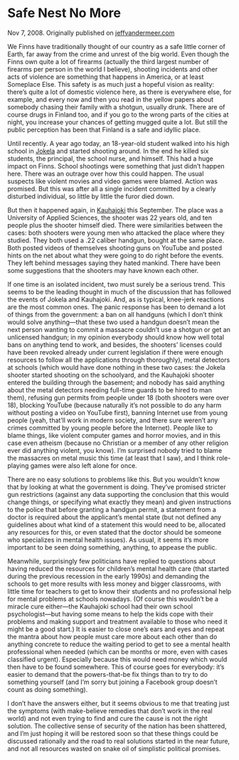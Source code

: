 # Safe Nest No More

Nov 7, 2008. Originally published on [jeffvandermeer.com](https://www.jeffvandermeer.com/2008/11/07/safe-nest-no-more/)

We Finns have traditionally thought of our country as a safe little corner of Earth, far away from the crime and unrest of the big world. Even though the Finns own quite a lot of firearms (actually the third largest number of firearms per person in the world I believe), shooting incidents and other acts of violence are something that happens in America, or at least Someplace Else. This safety is as much just a hopeful vision as reality: there’s quite a lot of domestic violence here, as there is everywhere else, for example, and every now and then you read in the yellow papers about somebody chasing their family with a shotgun, usually drunk. There are of course drugs in Finland too, and if you go to the wrong parts of the cities at night, you increase your chances of getting mugged quite a lot. But still the public perception has been that Finland is a safe and idyllic place.

Until recently. A year ago today, an 18-year-old student walked into his high school in [Jokela](https://en.wikipedia.org/wiki/Jokela_school_shooting "Jokela school shooting (Wikipedia)") and started shooting around. In the end he killed six students, the principal, the school nurse, and himself. This had a huge impact on Finns. School shootings were something that just didn’t happen here. There was an outrage over how this could happen. The usual suspects like violent movies and video games were blamed. Action was promised. But this was after all a single incident committed by a clearly disturbed individual, so little by little the furor died down.

But then it happened again, in [Kauhajoki](https://en.wikipedia.org/wiki/Kauhajoki_school_shooting "Kauhajoki school shooting (Wikipedia)") this September. The place was a University of Applied Sciences, the shooter was 22 years old, and ten people plus the shooter himself died. There were similarities between the cases: both shooters were young men who attacked the place where they studied. They both used a .22 caliber handgun, bought at the same place. Both posted videos of themselves shooting guns on YouTube and posted hints on the net about what they were going to do right before the events. They left behind messages saying they hated mankind. There have been some suggestions that the shooters may have known each other.

If one time is an isolated incident, two must surely be a serious trend. This seems to be the leading thought in much of the discussion that has followed the events of Jokela and Kauhajoki. And, as is typical, knee-jerk reactions are the most common ones. The panic response has been to demand a lot of things from the government: a ban on all handguns (which I don’t think would solve anything—that these two used a handgun doesn’t mean the next person wanting to commit a massacre couldn’t use a shotgun or get an unlicensed handgun; in my opinion everybody should know how well total bans on anything tend to work, and besides, the shooters’ licenses could have been revoked already under current legislation if there were enough resources to follow all the applications through thoroughly), metal detectors at schools (which would have done nothing in these two cases: the Jokela shooter started shooting on the schoolyard, and the Kauhajoki shooter entered the building through the basement; and nobody has said anything about the metal detectors needing full-time guards to be hired to man them), refusing gun permits from people under 18 (both shooters were over 18), blocking YouTube (because naturally it’s not possible to do any harm without posting a video on YouTube first), banning Internet use from young people (yeah, that’ll work in modern society, and there sure weren’t any crimes committed by young people before the Internet). People like to blame things, like violent computer games and horror movies, and in this case even atheism (because no Christian or a member of any other religion ever did anything violent, you know). I’m surprised nobody tried to blame the massacres on metal music this time (at least that I saw), and I think role-playing games were also left alone for once.

There are no easy solutions to problems like this. But you wouldn’t know that by looking at what the government is doing. They’ve promised stricter gun restrictions (against any data supporting the conclusion that this would change things, or specifying what exactly they mean) and given instructions to the police that before granting a handgun permit, a statement from a doctor is required about the applicant’s mental state (but not defined any guidelines about what kind of a statement this would need to be, allocated any resources for this, or even stated that the doctor should be someone who specializes in mental health issues). As usual, it seems it’s more important to be seen doing something, anything, to appease the public.

Meanwhile, surprisingly few politicians have replied to questions about having reduced the resources for children’s mental health care (that started during the previous recession in the early 1990s) and demanding the schools to get more results with less money and bigger classrooms, with little time for teachers to get to know their students and no professional help for mental problems at schools nowadays. (Of course this wouldn’t be a miracle cure either—the Kauhajoki school had their own school psychologist—but having some means to help the kids cope with their problems and making support and treatment available to those who need it might be a good start.) It is easier to close one’s ears and eyes and repeat the mantra about how people must care more about each other than do anything concrete to reduce the waiting period to get to see a mental health professional when needed (which can be months or more, even with cases classified urgent). Especially because this would need money which would then have to be found somewhere. This of course goes for everybody: it’s easier to demand that the powers-that-be fix things than to try to do something yourself (and I’m sorry but joining a Facebook group doesn’t count as doing something).

I don’t have the answers either, but it seems obvious to me that treating just the symptoms (with make-believe remedies that don’t work in the real world) and not even trying to find and cure the cause is not the right solution. The collective sense of security of the nation has been shattered, and I’m just hoping it will be restored soon so that these things could be discussed rationally and the road to real solutions started in the near future, and not all resources wasted on snake oil of simplistic political promises.
